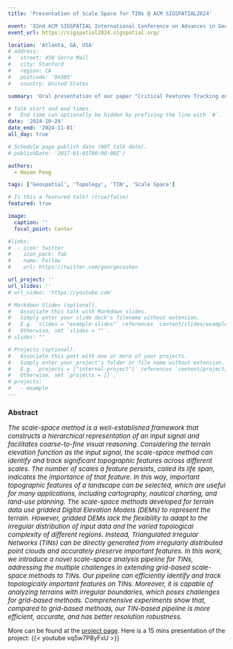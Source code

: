 ```yaml
---
title: 'Presentation of Scale Space for TINs @ ACM SIGSPATIAL2024'

event: '32nd ACM SIGSPATIAL International Conference on Advances in Geographic Information Systems'
event_url: https://sigspatial2024.sigspatial.org/

location: 'Atlanta, GA, USA'
# address:
#   street: 450 Serra Mall
#   city: Stanford
#   region: CA
#   postcode: '94305'
#   country: United States

summary: 'Oral presentation of our paper "Critical Features Tracking on Triangulated Irregular Networks by a Scale-Space Method" at the 32nd ACM SIGSPATIAL International Conference on Advances in Geographic Information Systems'

# Talk start and end times.
#   End time can optionally be hidden by prefixing the line with `#`.
date: '2024-10-29'
date_end: '2024-11-01'
all_day: true

# Schedule page publish date (NOT talk date).
# publishDate: '2017-01-01T00:00:00Z'/

authors:
  - Haoan Feng

tags: ['Geospatial', 'Topology', 'TIN', 'Scale Space']

# Is this a featured talk? (true/false)
featured: true

image:
  caption: ''
  focal_point: Center

#links:
#  - icon: twitter
#    icon_pack: fab
#    name: Follow
#    url: https://twitter.com/georgecushen

url_project: ''
url_slides: ''
# url_video: 'https://youtube.com'

# Markdown Slides (optional).
#   Associate this talk with Markdown slides.
#   Simply enter your slide deck's filename without extension.
#   E.g. `slides = "example-slides"` references `content/slides/example-slides.md`.
#   Otherwise, set `slides = ""`.
# slides: ""

# Projects (optional).
#   Associate this post with one or more of your projects.
#   Simply enter your project's folder or file name without extension.
#   E.g. `projects = ["internal-project"]` references `content/project/deep-learning/index.md`.
#   Otherwise, set `projects = []`.
# projects:
#   - example
---
```


### Abstract

<span style='font-size:15px'>*The scale-space method is a well-established framework that constructs a hierarchical representation of an input signal and facilitates coarse-to-fine visual reasoning. Considering the terrain elevation function as the input signal, the scale-space method can identify and track significant topographic features across different scales. The number of scales a feature persists, called its life span, indicates the importance of that feature. In this way, important topographic features of a landscape can be selected, which are useful for many applications, including cartography, nautical charting, and land-use planning. The scale-space methods developed for terrain data use gridded Digital Elevation Models (DEMs) to represent the terrain. However, gridded DEMs lack the flexibility to adapt to the irregular distribution of input data and the varied topological complexity of different regions. Instead, Triangulated Irregular Networks (TINs) can be directly generated from irregularly distributed point clouds and accurately preserve important features. In this work, we introduce a novel scale-space analysis pipeline for TINs, addressing the multiple challenges in extending grid-based scale-space methods to TINs. Our pipeline can efficiently identify and track topologically important features on TINs. Moreover, it is capable of analyzing terrains with irregular boundaries, which poses challenges for grid-based methods. Comprehensive experiments show that, compared to grid-based methods, our TIN-based pipeline is more efficient, accurate, and has better resolution robustness.*</span>

More can be found at the [project page](https://fengyee.github.io/tin-scale-space/). Here is a 15 mins presentation of the project:
{{< youtube vq5w7P8yFxU >}}
